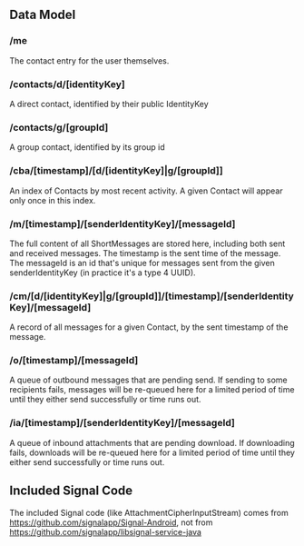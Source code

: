 ## Data Model

### /me
The contact entry for the user themselves.

### /contacts/d/[identityKey]
A direct contact, identified by their public IdentityKey

### /contacts/g/[groupId]
A group contact, identified by its group id

### /cba/[timestamp]/[d/[identityKey]|g/[groupId]]
An index of Contacts by most recent activity. A given Contact will appear only once in this index.

### /m/[timestamp]/[senderIdentityKey]/[messageId]
The full content of all ShortMessages are stored here, including both sent and received messages.
The timestamp is the sent time of the message. The messageId is an id that's unique for messages
sent from the given senderIdentityKey (in practice it's a type 4 UUID).

### /cm/[d/[identityKey]|g/[groupId]]/[timestamp]/[senderIdentityKey]/[messageId]
A record of all messages for a given Contact, by the sent timestamp of the message.

### /o/[timestamp]/[messageId]
A queue of outbound messages that are pending send. If sending to some recipients fails, messages
will be re-queued here for a limited period of time until they either send successfully or time
runs out.

### /ia/[timestamp]/[senderIdentityKey]/[messageId]
A queue of inbound attachments that are pending download. If downloading fails, downloads will be
re-queued here for a limited period of time until they either send successfully or time runs out.

## Included Signal Code
The included Signal code (like AttachmentCipherInputStream) comes from https://github.com/signalapp/Signal-Android,
 not from https://github.com/signalapp/libsignal-service-java